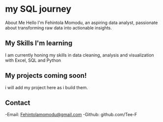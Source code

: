 # my SQL journey ##
About Me 
Hello I'm Fehintola Momodu, an aspiring data analyst, passionate about transforming raw data into actionable insights.
## My Skills I'm learning
I am currently honing my skills in data cleaning, analysis and visualization with Excel, SQL and Python 
## My projects coming soon!
i will add my project here as i build them.
## Contact 
-Email: Fehintolamomodu@gmail.com
-Github: github.com/Tee-F
